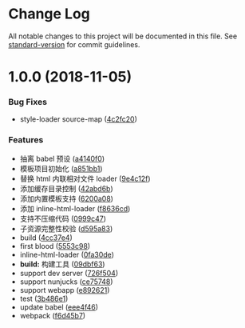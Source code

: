 # Change Log

All notable changes to this project will be documented in this file. See [standard-version](https://github.com/conventional-changelog/standard-version) for commit guidelines.

<a name="1.0.0"></a>

# 1.0.0 (2018-11-05)

### Bug Fixes

- style-loader source-map ([4c2fc20](https://github.com/hxfdarling/imt/commit/4c2fc20))

### Features

- 抽离 babel 预设 ([a4140f0](https://github.com/hxfdarling/imt/commit/a4140f0))
- 模板项目初始化 ([a851bb1](https://github.com/hxfdarling/imt/commit/a851bb1))
- 替换 html 内联相对文件 loader ([9e4c12f](https://github.com/hxfdarling/imt/commit/9e4c12f))
- 添加缓存目录控制 ([42abd6b](https://github.com/hxfdarling/imt/commit/42abd6b))
- 添加内置模板支持 ([6200a08](https://github.com/hxfdarling/imt/commit/6200a08))
- 添加 inline-html-loader ([f8636cd](https://github.com/hxfdarling/imt/commit/f8636cd))
- 支持不压缩代码 ([0999c47](https://github.com/hxfdarling/imt/commit/0999c47))
- 子资源完整性校验 ([d595a83](https://github.com/hxfdarling/imt/commit/d595a83))
- build ([4cc37e4](https://github.com/hxfdarling/imt/commit/4cc37e4))
- first blood ([5553c98](https://github.com/hxfdarling/imt/commit/5553c98))
- inline-html-loader ([0fa30de](https://github.com/hxfdarling/imt/commit/0fa30de))
- **build:** 构建工具 ([09dbf63](https://github.com/hxfdarling/imt/commit/09dbf63))
- support dev server ([726f504](https://github.com/hxfdarling/imt/commit/726f504))
- support nunjucks ([ce75748](https://github.com/hxfdarling/imt/commit/ce75748))
- support webapp ([e892621](https://github.com/hxfdarling/imt/commit/e892621))
- test ([3b486e1](https://github.com/hxfdarling/imt/commit/3b486e1))
- update babel ([eee4f46](https://github.com/hxfdarling/imt/commit/eee4f46))
- webpack ([f6d45b7](https://github.com/hxfdarling/imt/commit/f6d45b7))
